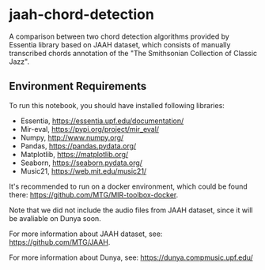 # jaah-chord-detection

A comparison between two chord detection algorithms provided by Essentia library based on JAAH dataset, which consists of manually transcribed chords annotation of the "The Smithsonian Collection of Classic Jazz". 

## Environment Requirements

To run this notebook, you should have installed following libraries:
* Essentia, https://essentia.upf.edu/documentation/
* Mir-eval, https://pypi.org/project/mir_eval/
* Numpy, http://www.numpy.org/
* Pandas, https://pandas.pydata.org/
* Matplotlib, https://matplotlib.org/
* Seaborn, https://seaborn.pydata.org/
* Music21, https://web.mit.edu/music21/

It's recommended to run on a docker environment, which could be found there: https://github.com/MTG/MIR-toolbox-docker.

Note that we did not include the audio files from JAAH dataset, since it will be avaliable on Dunya soon. 

For more information about JAAH dataset, see: https://github.com/MTG/JAAH.

For more information about Dunya, see: https://dunya.compmusic.upf.edu/

